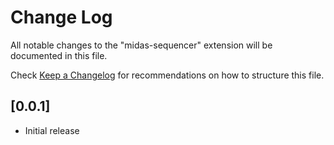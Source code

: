 # Change Log

All notable changes to the "midas-sequencer" extension will be documented in this file.

Check [Keep a Changelog](http://keepachangelog.com/) for recommendations on how to structure this file.

## [0.0.1]

- Initial release